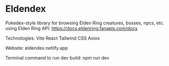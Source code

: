 # Eldendex
Pokedex-style library for browsing Elden Ring creatures, bosses, npcs, etc. using Elden Ring API: https://docs.eldenring.fanapis.com/docs 

Technologies:
Vite
React
Tailwind CSS
Axios

Website: eldendex.netlify.app

Terminal command to run dev build:
npm run dev
